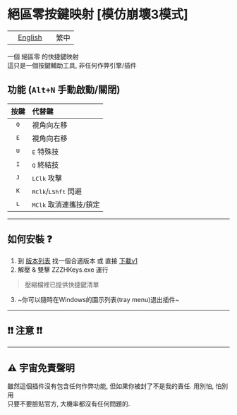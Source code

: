 # 絕區零按鍵映射 [模仿崩壞3模式]
<table>
  <tr>
    <td valign="center"><a href="README_ENG.md"><img src="https://github.com/jdecked/twemoji/blob/main/assets/svg/1f1fa-1f1f8.svg" width="16"/>English</a></td>
    <td valign="center"><img src="https://github.com/jdecked/twemoji/blob/main/assets/svg/1f1f9-1f1fc.svg" width="16"/>繁中</a></td>
  </tr>
</table>

一個 絕區零 的快捷鍵映射 \
這只是一個按鍵輔助工具, 非任何作弊引擎/插件

## 功能 (`Alt+N` 手動啟動/關閉) 
| 按鍵 | 代替鍵 |
|:-:|:-|
|<kbd>Q</kbd>| 視角向左移 |
|<kbd>E</kbd>| 視角向右移 |
|<kbd>U</kbd>| <kbd>E</kbd> 特殊技 |
|<kbd>I</kbd>| <kbd>Q</kbd> 終結技 |
|<kbd>J</kbd>| <kbd>LClk</kbd> 攻擊 |
|<kbd>K</kbd>| <kbd>RClk</kbd>/<kbd>LShft</kbd> 閃避 |
|<kbd>L</kbd>| <kbd>MClk</kbd> 取消連攜技/鎖定 |
***
## 如何安裝 ❓
1. 到 [版本列表]() 找一個合適版本
或
直接 [下載v1]()
2. 解壓 & 雙擊 ZZZHKeys.exe 運行
> 壓縮檔裡已提供快捷鍵清單
3. ~你可以隨時在Windows的圖示列表(tray menu)退出插件~

***
## ❗❗ 注意 ❗❗


***
## ⚠️ 宇宙免責聲明
雖然這個插件沒有包含任何作弊功能, 但如果你被封了不是我的責任. 用別怕, 怕別用 \
只要不要臉貼官方, 大機率都沒有任何問題的.
